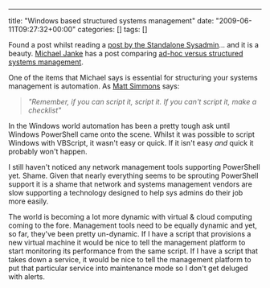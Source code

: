 ---
title: "Windows based structured systems management"
date: "2009-06-11T09:27:32+00:00"
categories: []
tags: []

Found a post whilst reading a <a href="http://standalone-sysadmin.blogspot.com/2009/06/opsview-nagios-is-simpler-better.html">post by the Standalone Sysadmin</a>... and it is a beauty. <a href="http://lastinfirstout.blogspot.com/">Michael Janke</a> has a post comparing <a href="http://lastinfirstout.blogspot.com/2008/04/ad-hoc-verses-structured-system.html">ad-hoc versus structured systems management</a>.

One of the items that Michael says is essential for structuring your systems management is automation. As <a href="http://www.standalone-sysadmin.com/">Matt Simmons</a> says:
<blockquote><em> "Remember, if you can script it, script it. If you can't script it, make a checklist"</em></blockquote>
In the Windows world automation has been a pretty tough ask until Windows PowerShell came onto the scene. Whilst it was possible to script Windows with VBScript, it wasn't easy or quick. If it isn't easy <em>and</em> quick it probably won't happen.

I still haven't noticed any network management tools supporting PowerShell yet. Shame. Given that nearly everything seems to be sprouting PowerShell support it is a shame that network and systems management vendors are slow supporting a technology designed to help sys admins do their job more easily.

The world is becoming a lot more dynamic with virtual &amp; cloud computing coming to the fore. Management tools need to be equally dynamic and yet, so far, they've been pretty un-dynamic. If I have a script that provisions a new virtual machine it would be nice to tell the management platform to start monitoring its performance from the same script. If I have a script that takes down a service, it would be nice to tell the management platform to put that particular service into maintenance mode so I don't get deluged with alerts.
